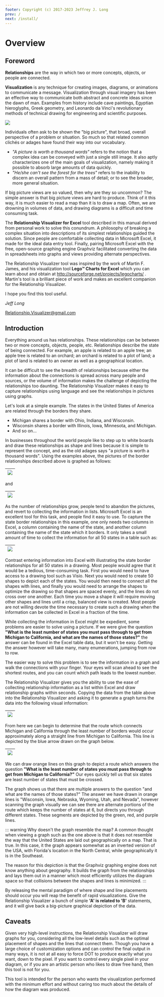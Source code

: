 ```yaml
---
footer: Copyright (c) 2017-2023 Jeffrey J. Long
prev: /
next: /install/
---
```


# Overview

## Foreword

**Relationships** are the way in which two or more concepts, objects, or people are connected.

**Visualization** is any technique for creating images, diagrams, or animations to communicate a message. Visualization through visual imagery has been an effective way to communicate both abstract and concrete ideas since the dawn of man. Examples from history include cave paintings, Egyptian hieroglyphs, Greek geometry, and Leonardo da Vinci's revolutionary methods of technical drawing for engineering and scientific purposes.

![](../media/8b176479a31fcfd1638b99a3824f2f95.png)

Individuals often ask to be shown the "big picture", that broad, overall perspective of a problem or situation. So much so that related common clichés or adages have found their way into our vocabulary.

- _"A picture is worth a thousand words"_ refers to the notion that a complex idea can be conveyed with just a single still image. It also aptly characterizes one of the main goals of visualization, namely making it possible to absorb large amounts of data quickly.
- _"He/she can't see the forest for the trees"_ refers to the inability to discern an overall pattern from a mass of detail; or to see the broader, more general situation.

If big picture views are so valued, then why are they so uncommon? The simple answer is that big picture views are hard to produce. Think of it this way, it is much easier to read a map than it is to draw a map. Often, we are drowning in volumes of data, and drawing diagrams is a difficult and time consuming task.

The **Relationship Visualizer for Excel** tool described in this manual derived from personal work to solve this conundrum. A philosophy of breaking a complex situation into descriptions of its simplest relationships guided the solution. Since people are comfortable collecting data in Microsoft Excel, it made for the ideal data entry tool. Finally, pairing Microsoft Excel with the free, open-source graphing engine Graphviz facilitated converting the data in spreadsheets into graphs and views providing alternate perspectives.

The Relationship Visualizer tool was inspired by the work of Martin F. James, and his visualization tool **Lego™ Charts for Excel** which you can learn about and obtain at <http://sourceforge.net/projects/legocharts/> . Martin's tool is a brilliant piece of work and makes an excellent companion for the Relationship Visualizer.

I hope you find this tool useful.

_Jeff Long_

[Relationship.Visualizer@gmail.com](mailto:Relationship.Visualizer@gmail.com)

## Introduction

Everything around us has relationships. These relationships can be between two or more concepts, objects, people, etc. Relationships describe the state of being connected. For example, an apple is related to an apple tree; an apple tree is related to an orchard; an orchard is related to a plot of land; a plot of land is related to an owner as well as a geographical location.

It can be difficult to see the breadth of relationships because either the information about the connections is spread across many people and sources, or the volume of information makes the challenge of depicting the relationships too daunting. The Relationship Visualizer makes it easy to capture relationships using language and see the relationships in pictures using graphs.

Let's look at a simple example. The states in the United States of America are related through the borders they share.

- Michigan shares a border with Ohio, Indiana, and Wisconsin.
- Wisconsin shares a border with Illinois, Iowa, Minnesota, and Michigan.
- And so on…

In businesses throughout the world people like to step up to white boards and draw these relationships as shape and lines because it is simple to represent the concept, and as the old adages says "a picture is worth a thousand words". Using the examples above, the pictures of the border relationships described above is graphed as follows:

|![](../media/081d777dcae8dab7c587419879c93d01.png)|
|---------------------|

and

|![](../media/1a959d5c9c58221f357de2d4073b7d89.png)|
|---------------------|

As the number of relationships grow, people tend to abandon the pictures, and revert to collecting the information in lists. Microsoft Excel is an excellent tool for this task, and people find it easy to use. To capture the state border relationships in this example, one only needs two columns in Excel, a column containing the name of the state, and another column containing the name of the state which it borders. It only takes a small amount of time to collect the information for all 50 states in a table such as:

|![](../media/2dee9ff79785021d814c368cd9818724.png)|
|---------------------|

Contrast entering information into Excel with illustrating the state border relationships for all 50 states in a drawing. Most people would agree that it would be a tedious, time-consuming task. First you would need to have access to a drawing tool such as Visio. Next you would need to create 50 shapes to depict each of the states. You would then need to connect all the shapes with lines, and finally you would need to arrange the shapes to optimize the drawing so that shapes are spaced evenly, and the lines do not cross over one another. Each time you move a shape it will require moving other shapes and lines until a crisp, balanced view is created. Most people are not willing devote the time necessary to create such a drawing when the information can be collected in Excel in a fraction of the time.

While collecting the information in Excel might be expedient, some problems are easier to solve using a picture. If we were give the question **"What is the least number of states you must pass through to get from Michigan to California, and what are the names of those states?"** the answer can be found in the Excel table data, but it won't be easy. Getting the answer however will take many, many enumerations, jumping from row to row.

The easier way to solve this problem is to see the information in a graph and walk the connections with your finger. Your eyes will scan ahead to see the shortest routes, and you can count which path leads to the lowest number.

The Relationship Visualizer gives you the ability to use the ease of collecting relationship information as a list within Excel and draw relationship graphs within seconds. Copying the data from the table above into the Relationship Visualizer and asking it to generate a graph turns the data into the following visual information:

|![](../media/usa.png)|
|---------------------|

From here we can begin to determine that the route which connects Michigan and California through the least number of borders would occur approximately along a straight line from Michigan to California. This line is depicted by the blue arrow drawn on the graph below.

|![](../media/united_states_routes.png)|
|---------------------|

We can draw orange lines on this graph to depict a route which answers the question **"What is the least number of states you must pass through to get from Michigan to California?"** Our eyes quickly tell us that six states are least number of states that must be crossed.

The graph shows us that there are multiple answers to the question "and what are the names of those states?" The answer we have drawn in orange lines is "Wisconsin, Iowa, Nebraska, Wyoming, Utah, and Nevada", however scanning the graph visually we can see there are alternate portions of the route which keeps the number of states at 6, but directs you through different states. These segments are depicted by the green, red, and purple lines.

::: warning Why doesn't the graph resemble the map?
A common thought when viewing a graph such as the one above is that it does not resemble the way that the United States are laid out geographically on a map. That is true. In this case, it the graph appears somewhat as an inverted version of the USA, with Florida's location in the North Central, while geographically it is in the Southeast. 

The reason for this depiction is that the Graphviz graphing engine does not know anything about geography. It builds the graph from the relationships and lays them out in a manner which most efficiently utilizes the diagram space so that collisions between the shapes and lines is minimized.
:::

By releasing the mental paradigm of where shape and line placements should occur you will reap the benefit of rapid visualizations. Give the Relationship Visualizer a bunch of simple **'A' is related to 'B'** statements, and it will give back a big-picture graphical depiction of the data.

## Caveats

Given very high-level instructions, the Relationship Visualizer will draw graphs for you, considering all the low-level details such as the optimal placement of shapes and the lines that connect them. Though you have a large choice of customization options and can control the final output in many ways, it is not at all easy to force DOT to produce exactly what you want, down to the pixel. If you want to control every single pixel in your diagram, or if you are an artistic person who likes to draw free hand, then this tool is not for you.

This tool is intended for the person who wants the visualization performed with the minimum effort and without caring too much about the details of how the diagram was produced.
